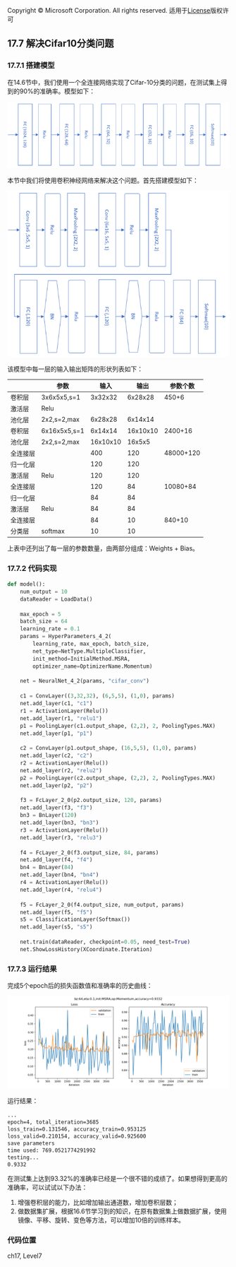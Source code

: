 Copyright © Microsoft Corporation. All rights reserved.
  适用于[License](https：//github.com/Microsoft/ai-edu/blob/master/LICENSE.md)版权许可

## 17.7 解决Cifar10分类问题

### 17.7.1 搭建模型

在14.6节中，我们使用一个全连接网络实现了Cifar-10分类的问题，在测试集上得到的90%的准确率。模型如下：

<img src='../Images/14/cifar10_net.png'/>

本节中我们将使用卷积神经网络来解决这个问题。首先搭建模型如下：

<img src="../Images/17/cifar10_net.png">

该模型中每一层的输入输出矩阵的形状列表如下：

||参数|输入|输出|参数个数|
|---|---|---|---|---|
|卷积层|3x6x5x5,s=1|3x32x32|6x28x28|450+6|
|激活层|Relu||||
|池化层|2x2,s=2,max|6x28x28|6x14x14||
|卷积层|6x16x5x5,s=1|6x14x14|16x10x10|2400+16|
|池化层|2x2,s=2,max|16x10x10|16x5x5||
|全连接层||400|120|48000+120|
|归一化层||120|120||
|激活层|Relu|120|120||
|全连接层||120|84|10080+84|
|归一化层||84|84||
|激活层|Relu|84|84||
|全连接层||84|10|840+10|
|分类层|softmax|10|10||

上表中还列出了每一层的参数数量，由两部分组成：Weights + Bias。

### 17.7.2 代码实现

```Python
def model():
    num_output = 10
    dataReader = LoadData()

    max_epoch = 5
    batch_size = 64
    learning_rate = 0.1
    params = HyperParameters_4_2(
        learning_rate, max_epoch, batch_size,
        net_type=NetType.MultipleClassifier,
        init_method=InitialMethod.MSRA,
        optimizer_name=OptimizerName.Momentum)

    net = NeuralNet_4_2(params, "cifar_conv")
    
    c1 = ConvLayer((3,32,32), (6,5,5), (1,0), params)
    net.add_layer(c1, "c1")
    r1 = ActivationLayer(Relu())
    net.add_layer(r1, "relu1")
    p1 = PoolingLayer(c1.output_shape, (2,2), 2, PoolingTypes.MAX)
    net.add_layer(p1, "p1") 

    c2 = ConvLayer(p1.output_shape, (16,5,5), (1,0), params)
    net.add_layer(c2, "c2")
    r2 = ActivationLayer(Relu())
    net.add_layer(r2, "relu2")
    p2 = PoolingLayer(c2.output_shape, (2,2), 2, PoolingTypes.MAX)
    net.add_layer(p2, "p2") 
  
    f3 = FcLayer_2_0(p2.output_size, 120, params)
    net.add_layer(f3, "f3")
    bn3 = BnLayer(120)
    net.add_layer(bn3, "bn3")
    r3 = ActivationLayer(Relu())
    net.add_layer(r3, "relu3")

    f4 = FcLayer_2_0(f3.output_size, 84, params)
    net.add_layer(f4, "f4")
    bn4 = BnLayer(84)
    net.add_layer(bn4, "bn4")
    r4 = ActivationLayer(Relu())
    net.add_layer(r4, "relu4")
    
    f5 = FcLayer_2_0(f4.output_size, num_output, params)
    net.add_layer(f5, "f5")
    s5 = ClassificationLayer(Softmax())
    net.add_layer(s5, "s5")

    net.train(dataReader, checkpoint=0.05, need_test=True)
    net.ShowLossHistory(XCoordinate.Iteration)
```

### 17.7.3 运行结果

完成5个epoch后的损失函数值和准确率的历史曲线：

<img src="../Images/17/cifar_loss.png">

运行结果：

```
...
epoch=4, total_iteration=3685
loss_train=0.131546, accuracy_train=0.953125
loss_valid=0.210154, accuracy_valid=0.925600
save parameters
time used: 769.0521774291992
testing...
0.9332
```

在测试集上达到93.32%的准确率已经是一个很不错的成绩了。如果想得到更高的准确率，可以试试以下办法：
1. 增强卷积层的能力，比如增加输出通道数，增加卷积层数；
2. 做数据集扩展，根据16.6节学习到的知识，在原有数据集上做数据扩展，使用镜像、平移、旋转、变色等方法，可以增加10倍的训练样本。

### 代码位置

ch17, Level7
